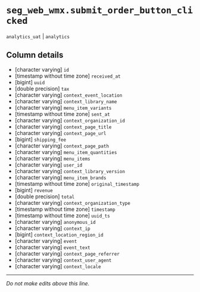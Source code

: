 # `seg_web_wmx.submit_order_button_clicked`
`analytics_uat` | `analytics`

## Column details
* [character varying] `id`
* [timestamp without time zone] `received_at`
* [bigint]    `uuid`
* [double precision] `tax`
* [character varying] `context_event_location`
* [character varying] `context_library_name`
* [character varying] `menu_item_variants`
* [timestamp without time zone] `sent_at`
* [character varying] `context_organization_id`
* [character varying] `context_page_title`
* [character varying] `context_page_url`
* [bigint]    `shipping_fee`
* [character varying] `context_page_path`
* [character varying] `menu_item_quantities`
* [character varying] `menu_items`
* [character varying] `user_id`
* [character varying] `context_library_version`
* [character varying] `menu_item_brands`
* [timestamp without time zone] `original_timestamp`
* [bigint]    `revenue`
* [double precision] `total`
* [character varying] `context_organization_type`
* [timestamp without time zone] `timestamp`
* [timestamp without time zone] `uuid_ts`
* [character varying] `anonymous_id`
* [character varying] `context_ip`
* [bigint]    `context_location_region_id`
* [character varying] `event`
* [character varying] `event_text`
* [character varying] `context_page_referrer`
* [character varying] `context_user_agent`
* [character varying] `context_locale`

-------------------------------------------------------------------------------
*Do not make edits above this line.*
